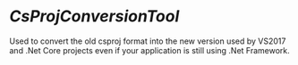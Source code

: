 # *CsProjConversionTool*

Used to convert the old csproj format into the new version used by VS2017 and .Net Core projects even if your application is still using .Net Framework.